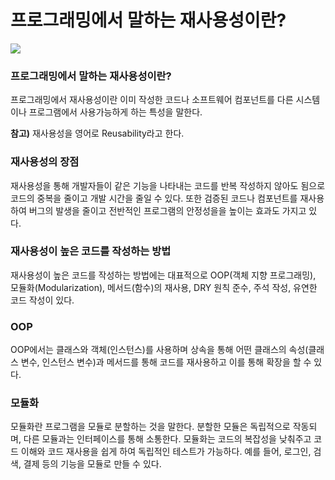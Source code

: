 # 프로그래밍에서 말하는 재사용성이란?

![](https://velog.velcdn.com/images/chrios99/post/b89b7bc5-9da2-4c3a-b635-f5ce0d9f75be/image.png)

### 프로그래밍에서 말하는 재사용성이란?
프로그래밍에서 재사용성이란 이미 작성한 코드나 소프트웨어 컴포넌트를 다른 시스템이나 프로그램에서 사용가능하게 하는 특성을 말한다.

**참고)** 재사용성을 영어로 Reusability라고 한다.

### 재사용성의 장점
재사용성을 통해 개발자들이 같은 기능을 나타내는 코드를 반복 작성하지 않아도 됨으로 코드의 중복을 줄이고 개발 시간을 줄일 수 있다. 
또한 검증된 코드나 컴포넌트를 재사용하여 버그의 발생을 줄이고 전반적인 프로그램의 안정성을을 높이는 효과도 가지고 있다.

### 재사용성이 높은 코드를 작성하는 방법
재사용성이 높은 코드를 작성하는 방법에는 대표적으로 OOP(객체 지향 프로그래밍), 모듈화(Modularization), 메서드(함수)의 재사용, DRY 원칙 준수, 주석 작성, 유연한 코드 작성이 있다.

### OOP
OOP에서는 클래스와 객체(인스턴스)를 사용하며 상속을 통해 어떤 클래스의 속성(클래스 변수, 인스턴스 변수)과 메서드를 통해 코드를 재사용하고 이를 통해 확장을 할 수 있다.

### 모듈화
모듈화란 프로그램을 모듈로 분할하는 것을 말한다. 분할한 모듈은 독립적으로 작동되며, 다른 모듈과는 인터페이스를 통해 소통한다. 모듈화는 코드의 복잡성을 낮춰주고 코드 이해와 코드 재사용을 쉽게 하여 독립적인 테스트가 가능하다. 
예를 들어, 로그인, 검색, 결제 등의 기능을 모듈로 만들 수 있다. 
